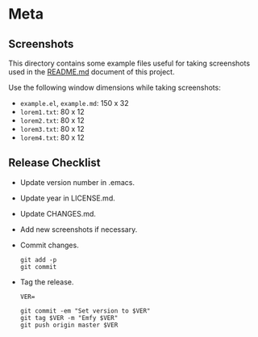 Meta
====

Screenshots
-----------

This directory contains some example files useful for taking
screenshots used in the [README.md](../README.md) document of this
project.

Use the following window dimensions while taking screenshots:

- `example.el`, `example.md`: 150 x 32
- `lorem1.txt`: 80 x 12
- `lorem2.txt`: 80 x 12
- `lorem3.txt`: 80 x 12
- `lorem4.txt`: 80 x 12


Release Checklist
-----------------

  - Update version number in .emacs.
  - Update year in LICENSE.md.
  - Update CHANGES.md.
  - Add new screenshots if necessary.
  - Commit changes.

        git add -p
        git commit

  - Tag the release.

        VER=

        git commit -em "Set version to $VER"
        git tag $VER -m "Emfy $VER"
        git push origin master $VER
